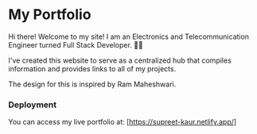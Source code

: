 # My Portfolio

Hi there! Welcome to my site! I am an Electronics and Telecommunication Engineer turned Full Stack Developer. 👩‍💻 

I've created this website to serve as a centralized hub that compiles information and provides links to all of my projects. 

The design for this is inspired by Ram Maheshwari.

### Deployment

You can access my live portfolio at: [https://supreet-kaur.netlify.app/]
